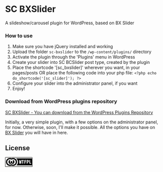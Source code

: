 # SC BXSlider
A slideshow/carousel plugin for WordPress, based on BX Slider

### How to use
1. Make sure you have jQuery installed and working
2. Upload the folder `sc-bxslider` to the `/wp-content/plugins/` directory
3. Activate the plugin through the 'Plugins' menu in WordPress
4. Create your slider into SC BCSlider post type, created by the plugin
5. Place the shortcode '[sc_bxslider]' wherever you want, in your pages/posts OR place the following code into your php file:
 `<?php echo do_shortcode('[sc_slider]'); ?>` 
6. Configure your slider into the administrator panel, if you want
7. Enjoy!

### Download from WordPress plugins repository
[SC BXSlider - You can download from the WordPress Plugins Repository](https://wordpress.org/plugins/sc-bxslider/)

Initially, a very simple plugin, with a few options on the administrator panel, for now. 
Otherwise, soon, I'll make it possible. All the options you have on [BX Slider](http://bxslider.com/) you will have in here.


## License
[![WTFPL](wtfpl-badge.png "WTFPL")](https://github.com/zergiocosta/SC-BXSlider/blob/master/LICENSE)
